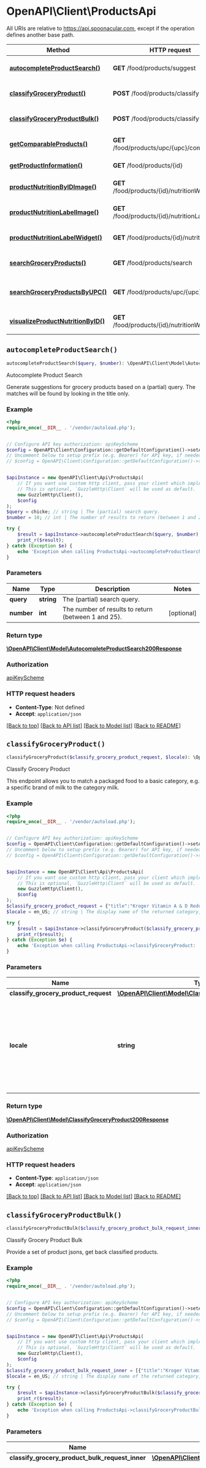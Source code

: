 # OpenAPI\Client\ProductsApi

All URIs are relative to https://api.spoonacular.com, except if the operation defines another base path.

| Method | HTTP request | Description |
| ------------- | ------------- | ------------- |
| [**autocompleteProductSearch()**](ProductsApi.md#autocompleteProductSearch) | **GET** /food/products/suggest | Autocomplete Product Search |
| [**classifyGroceryProduct()**](ProductsApi.md#classifyGroceryProduct) | **POST** /food/products/classify | Classify Grocery Product |
| [**classifyGroceryProductBulk()**](ProductsApi.md#classifyGroceryProductBulk) | **POST** /food/products/classifyBatch | Classify Grocery Product Bulk |
| [**getComparableProducts()**](ProductsApi.md#getComparableProducts) | **GET** /food/products/upc/{upc}/comparable | Get Comparable Products |
| [**getProductInformation()**](ProductsApi.md#getProductInformation) | **GET** /food/products/{id} | Get Product Information |
| [**productNutritionByIDImage()**](ProductsApi.md#productNutritionByIDImage) | **GET** /food/products/{id}/nutritionWidget.png | Product Nutrition by ID Image |
| [**productNutritionLabelImage()**](ProductsApi.md#productNutritionLabelImage) | **GET** /food/products/{id}/nutritionLabel.png | Product Nutrition Label Image |
| [**productNutritionLabelWidget()**](ProductsApi.md#productNutritionLabelWidget) | **GET** /food/products/{id}/nutritionLabel | Product Nutrition Label Widget |
| [**searchGroceryProducts()**](ProductsApi.md#searchGroceryProducts) | **GET** /food/products/search | Search Grocery Products |
| [**searchGroceryProductsByUPC()**](ProductsApi.md#searchGroceryProductsByUPC) | **GET** /food/products/upc/{upc} | Search Grocery Products by UPC |
| [**visualizeProductNutritionByID()**](ProductsApi.md#visualizeProductNutritionByID) | **GET** /food/products/{id}/nutritionWidget | Product Nutrition by ID Widget |


## `autocompleteProductSearch()`

```php
autocompleteProductSearch($query, $number): \OpenAPI\Client\Model\AutocompleteProductSearch200Response
```

Autocomplete Product Search

Generate suggestions for grocery products based on a (partial) query. The matches will be found by looking in the title only.

### Example

```php
<?php
require_once(__DIR__ . '/vendor/autoload.php');


// Configure API key authorization: apiKeyScheme
$config = OpenAPI\Client\Configuration::getDefaultConfiguration()->setApiKey('x-api-key', 'YOUR_API_KEY');
// Uncomment below to setup prefix (e.g. Bearer) for API key, if needed
// $config = OpenAPI\Client\Configuration::getDefaultConfiguration()->setApiKeyPrefix('x-api-key', 'Bearer');


$apiInstance = new OpenAPI\Client\Api\ProductsApi(
    // If you want use custom http client, pass your client which implements `GuzzleHttp\ClientInterface`.
    // This is optional, `GuzzleHttp\Client` will be used as default.
    new GuzzleHttp\Client(),
    $config
);
$query = chicke; // string | The (partial) search query.
$number = 10; // int | The number of results to return (between 1 and 25).

try {
    $result = $apiInstance->autocompleteProductSearch($query, $number);
    print_r($result);
} catch (Exception $e) {
    echo 'Exception when calling ProductsApi->autocompleteProductSearch: ', $e->getMessage(), PHP_EOL;
}
```

### Parameters

| Name | Type | Description  | Notes |
| ------------- | ------------- | ------------- | ------------- |
| **query** | **string**| The (partial) search query. | |
| **number** | **int**| The number of results to return (between 1 and 25). | [optional] |

### Return type

[**\OpenAPI\Client\Model\AutocompleteProductSearch200Response**](../Model/AutocompleteProductSearch200Response.md)

### Authorization

[apiKeyScheme](../../README.md#apiKeyScheme)

### HTTP request headers

- **Content-Type**: Not defined
- **Accept**: `application/json`

[[Back to top]](#) [[Back to API list]](../../README.md#endpoints)
[[Back to Model list]](../../README.md#models)
[[Back to README]](../../README.md)

## `classifyGroceryProduct()`

```php
classifyGroceryProduct($classify_grocery_product_request, $locale): \OpenAPI\Client\Model\ClassifyGroceryProduct200Response
```

Classify Grocery Product

This endpoint allows you to match a packaged food to a basic category, e.g. a specific brand of milk to the category milk.

### Example

```php
<?php
require_once(__DIR__ . '/vendor/autoload.php');


// Configure API key authorization: apiKeyScheme
$config = OpenAPI\Client\Configuration::getDefaultConfiguration()->setApiKey('x-api-key', 'YOUR_API_KEY');
// Uncomment below to setup prefix (e.g. Bearer) for API key, if needed
// $config = OpenAPI\Client\Configuration::getDefaultConfiguration()->setApiKeyPrefix('x-api-key', 'Bearer');


$apiInstance = new OpenAPI\Client\Api\ProductsApi(
    // If you want use custom http client, pass your client which implements `GuzzleHttp\ClientInterface`.
    // This is optional, `GuzzleHttp\Client` will be used as default.
    new GuzzleHttp\Client(),
    $config
);
$classify_grocery_product_request = {"title":"Kroger Vitamin A & D Reduced Fat 2% Milk","upc":"","plu_code":""}; // \OpenAPI\Client\Model\ClassifyGroceryProductRequest
$locale = en_US; // string | The display name of the returned category, supported is en_US (for American English) and en_GB (for British English).

try {
    $result = $apiInstance->classifyGroceryProduct($classify_grocery_product_request, $locale);
    print_r($result);
} catch (Exception $e) {
    echo 'Exception when calling ProductsApi->classifyGroceryProduct: ', $e->getMessage(), PHP_EOL;
}
```

### Parameters

| Name | Type | Description  | Notes |
| ------------- | ------------- | ------------- | ------------- |
| **classify_grocery_product_request** | [**\OpenAPI\Client\Model\ClassifyGroceryProductRequest**](../Model/ClassifyGroceryProductRequest.md)|  | |
| **locale** | **string**| The display name of the returned category, supported is en_US (for American English) and en_GB (for British English). | [optional] |

### Return type

[**\OpenAPI\Client\Model\ClassifyGroceryProduct200Response**](../Model/ClassifyGroceryProduct200Response.md)

### Authorization

[apiKeyScheme](../../README.md#apiKeyScheme)

### HTTP request headers

- **Content-Type**: `application/json`
- **Accept**: `application/json`

[[Back to top]](#) [[Back to API list]](../../README.md#endpoints)
[[Back to Model list]](../../README.md#models)
[[Back to README]](../../README.md)

## `classifyGroceryProductBulk()`

```php
classifyGroceryProductBulk($classify_grocery_product_bulk_request_inner, $locale): \OpenAPI\Client\Model\ClassifyGroceryProductBulk200ResponseInner[]
```

Classify Grocery Product Bulk

Provide a set of product jsons, get back classified products.

### Example

```php
<?php
require_once(__DIR__ . '/vendor/autoload.php');


// Configure API key authorization: apiKeyScheme
$config = OpenAPI\Client\Configuration::getDefaultConfiguration()->setApiKey('x-api-key', 'YOUR_API_KEY');
// Uncomment below to setup prefix (e.g. Bearer) for API key, if needed
// $config = OpenAPI\Client\Configuration::getDefaultConfiguration()->setApiKeyPrefix('x-api-key', 'Bearer');


$apiInstance = new OpenAPI\Client\Api\ProductsApi(
    // If you want use custom http client, pass your client which implements `GuzzleHttp\ClientInterface`.
    // This is optional, `GuzzleHttp\Client` will be used as default.
    new GuzzleHttp\Client(),
    $config
);
$classify_grocery_product_bulk_request_inner = [{"title":"Kroger Vitamin A & D Reduced Fat 2% Milk","upc":"","plu_code":""}]; // \OpenAPI\Client\Model\ClassifyGroceryProductBulkRequestInner[]
$locale = en_US; // string | The display name of the returned category, supported is en_US (for American English) and en_GB (for British English).

try {
    $result = $apiInstance->classifyGroceryProductBulk($classify_grocery_product_bulk_request_inner, $locale);
    print_r($result);
} catch (Exception $e) {
    echo 'Exception when calling ProductsApi->classifyGroceryProductBulk: ', $e->getMessage(), PHP_EOL;
}
```

### Parameters

| Name | Type | Description  | Notes |
| ------------- | ------------- | ------------- | ------------- |
| **classify_grocery_product_bulk_request_inner** | [**\OpenAPI\Client\Model\ClassifyGroceryProductBulkRequestInner[]**](../Model/ClassifyGroceryProductBulkRequestInner.md)|  | |
| **locale** | **string**| The display name of the returned category, supported is en_US (for American English) and en_GB (for British English). | [optional] |

### Return type

[**\OpenAPI\Client\Model\ClassifyGroceryProductBulk200ResponseInner[]**](../Model/ClassifyGroceryProductBulk200ResponseInner.md)

### Authorization

[apiKeyScheme](../../README.md#apiKeyScheme)

### HTTP request headers

- **Content-Type**: `application/json`
- **Accept**: `application/json`

[[Back to top]](#) [[Back to API list]](../../README.md#endpoints)
[[Back to Model list]](../../README.md#models)
[[Back to README]](../../README.md)

## `getComparableProducts()`

```php
getComparableProducts($upc): \OpenAPI\Client\Model\GetComparableProducts200Response
```

Get Comparable Products

Find comparable products to the given one.

### Example

```php
<?php
require_once(__DIR__ . '/vendor/autoload.php');


// Configure API key authorization: apiKeyScheme
$config = OpenAPI\Client\Configuration::getDefaultConfiguration()->setApiKey('x-api-key', 'YOUR_API_KEY');
// Uncomment below to setup prefix (e.g. Bearer) for API key, if needed
// $config = OpenAPI\Client\Configuration::getDefaultConfiguration()->setApiKeyPrefix('x-api-key', 'Bearer');


$apiInstance = new OpenAPI\Client\Api\ProductsApi(
    // If you want use custom http client, pass your client which implements `GuzzleHttp\ClientInterface`.
    // This is optional, `GuzzleHttp\Client` will be used as default.
    new GuzzleHttp\Client(),
    $config
);
$upc = 033698816271; // string | The UPC of the product for which you want to find comparable products.

try {
    $result = $apiInstance->getComparableProducts($upc);
    print_r($result);
} catch (Exception $e) {
    echo 'Exception when calling ProductsApi->getComparableProducts: ', $e->getMessage(), PHP_EOL;
}
```

### Parameters

| Name | Type | Description  | Notes |
| ------------- | ------------- | ------------- | ------------- |
| **upc** | **string**| The UPC of the product for which you want to find comparable products. | |

### Return type

[**\OpenAPI\Client\Model\GetComparableProducts200Response**](../Model/GetComparableProducts200Response.md)

### Authorization

[apiKeyScheme](../../README.md#apiKeyScheme)

### HTTP request headers

- **Content-Type**: Not defined
- **Accept**: `application/json`

[[Back to top]](#) [[Back to API list]](../../README.md#endpoints)
[[Back to Model list]](../../README.md#models)
[[Back to README]](../../README.md)

## `getProductInformation()`

```php
getProductInformation($id): \OpenAPI\Client\Model\ProductInformation
```

Get Product Information

Use a product id to get full information about a product, such as ingredients, nutrition, etc. The nutritional information is per serving.

### Example

```php
<?php
require_once(__DIR__ . '/vendor/autoload.php');


// Configure API key authorization: apiKeyScheme
$config = OpenAPI\Client\Configuration::getDefaultConfiguration()->setApiKey('x-api-key', 'YOUR_API_KEY');
// Uncomment below to setup prefix (e.g. Bearer) for API key, if needed
// $config = OpenAPI\Client\Configuration::getDefaultConfiguration()->setApiKeyPrefix('x-api-key', 'Bearer');


$apiInstance = new OpenAPI\Client\Api\ProductsApi(
    // If you want use custom http client, pass your client which implements `GuzzleHttp\ClientInterface`.
    // This is optional, `GuzzleHttp\Client` will be used as default.
    new GuzzleHttp\Client(),
    $config
);
$id = 22347; // int | The id of the packaged food.

try {
    $result = $apiInstance->getProductInformation($id);
    print_r($result);
} catch (Exception $e) {
    echo 'Exception when calling ProductsApi->getProductInformation: ', $e->getMessage(), PHP_EOL;
}
```

### Parameters

| Name | Type | Description  | Notes |
| ------------- | ------------- | ------------- | ------------- |
| **id** | **int**| The id of the packaged food. | |

### Return type

[**\OpenAPI\Client\Model\ProductInformation**](../Model/ProductInformation.md)

### Authorization

[apiKeyScheme](../../README.md#apiKeyScheme)

### HTTP request headers

- **Content-Type**: Not defined
- **Accept**: `application/json`

[[Back to top]](#) [[Back to API list]](../../README.md#endpoints)
[[Back to Model list]](../../README.md#models)
[[Back to README]](../../README.md)

## `productNutritionByIDImage()`

```php
productNutritionByIDImage($id): \SplFileObject
```

Product Nutrition by ID Image

Visualize a product's nutritional information as an image.

### Example

```php
<?php
require_once(__DIR__ . '/vendor/autoload.php');


// Configure API key authorization: apiKeyScheme
$config = OpenAPI\Client\Configuration::getDefaultConfiguration()->setApiKey('x-api-key', 'YOUR_API_KEY');
// Uncomment below to setup prefix (e.g. Bearer) for API key, if needed
// $config = OpenAPI\Client\Configuration::getDefaultConfiguration()->setApiKeyPrefix('x-api-key', 'Bearer');


$apiInstance = new OpenAPI\Client\Api\ProductsApi(
    // If you want use custom http client, pass your client which implements `GuzzleHttp\ClientInterface`.
    // This is optional, `GuzzleHttp\Client` will be used as default.
    new GuzzleHttp\Client(),
    $config
);
$id = 7657; // int | The id of the product.

try {
    $result = $apiInstance->productNutritionByIDImage($id);
    print_r($result);
} catch (Exception $e) {
    echo 'Exception when calling ProductsApi->productNutritionByIDImage: ', $e->getMessage(), PHP_EOL;
}
```

### Parameters

| Name | Type | Description  | Notes |
| ------------- | ------------- | ------------- | ------------- |
| **id** | **int**| The id of the product. | |

### Return type

**\SplFileObject**

### Authorization

[apiKeyScheme](../../README.md#apiKeyScheme)

### HTTP request headers

- **Content-Type**: Not defined
- **Accept**: `image/png`

[[Back to top]](#) [[Back to API list]](../../README.md#endpoints)
[[Back to Model list]](../../README.md#models)
[[Back to README]](../../README.md)

## `productNutritionLabelImage()`

```php
productNutritionLabelImage($id, $show_optional_nutrients, $show_zero_values, $show_ingredients): \SplFileObject
```

Product Nutrition Label Image

Get a product's nutrition label as an image.

### Example

```php
<?php
require_once(__DIR__ . '/vendor/autoload.php');


// Configure API key authorization: apiKeyScheme
$config = OpenAPI\Client\Configuration::getDefaultConfiguration()->setApiKey('x-api-key', 'YOUR_API_KEY');
// Uncomment below to setup prefix (e.g. Bearer) for API key, if needed
// $config = OpenAPI\Client\Configuration::getDefaultConfiguration()->setApiKeyPrefix('x-api-key', 'Bearer');


$apiInstance = new OpenAPI\Client\Api\ProductsApi(
    // If you want use custom http client, pass your client which implements `GuzzleHttp\ClientInterface`.
    // This is optional, `GuzzleHttp\Client` will be used as default.
    new GuzzleHttp\Client(),
    $config
);
$id = 22347; // int | The product id.
$show_optional_nutrients = false; // bool | Whether to show optional nutrients.
$show_zero_values = false; // bool | Whether to show zero values.
$show_ingredients = false; // bool | Whether to show a list of ingredients.

try {
    $result = $apiInstance->productNutritionLabelImage($id, $show_optional_nutrients, $show_zero_values, $show_ingredients);
    print_r($result);
} catch (Exception $e) {
    echo 'Exception when calling ProductsApi->productNutritionLabelImage: ', $e->getMessage(), PHP_EOL;
}
```

### Parameters

| Name | Type | Description  | Notes |
| ------------- | ------------- | ------------- | ------------- |
| **id** | **int**| The product id. | |
| **show_optional_nutrients** | **bool**| Whether to show optional nutrients. | [optional] |
| **show_zero_values** | **bool**| Whether to show zero values. | [optional] |
| **show_ingredients** | **bool**| Whether to show a list of ingredients. | [optional] |

### Return type

**\SplFileObject**

### Authorization

[apiKeyScheme](../../README.md#apiKeyScheme)

### HTTP request headers

- **Content-Type**: Not defined
- **Accept**: `image/png`

[[Back to top]](#) [[Back to API list]](../../README.md#endpoints)
[[Back to Model list]](../../README.md#models)
[[Back to README]](../../README.md)

## `productNutritionLabelWidget()`

```php
productNutritionLabelWidget($id, $default_css, $show_optional_nutrients, $show_zero_values, $show_ingredients): string
```

Product Nutrition Label Widget

Get a product's nutrition label as an HTML widget.

### Example

```php
<?php
require_once(__DIR__ . '/vendor/autoload.php');


// Configure API key authorization: apiKeyScheme
$config = OpenAPI\Client\Configuration::getDefaultConfiguration()->setApiKey('x-api-key', 'YOUR_API_KEY');
// Uncomment below to setup prefix (e.g. Bearer) for API key, if needed
// $config = OpenAPI\Client\Configuration::getDefaultConfiguration()->setApiKeyPrefix('x-api-key', 'Bearer');


$apiInstance = new OpenAPI\Client\Api\ProductsApi(
    // If you want use custom http client, pass your client which implements `GuzzleHttp\ClientInterface`.
    // This is optional, `GuzzleHttp\Client` will be used as default.
    new GuzzleHttp\Client(),
    $config
);
$id = 22347; // int | The product id.
$default_css = false; // bool | Whether the default CSS should be added to the response.
$show_optional_nutrients = false; // bool | Whether to show optional nutrients.
$show_zero_values = false; // bool | Whether to show zero values.
$show_ingredients = false; // bool | Whether to show a list of ingredients.

try {
    $result = $apiInstance->productNutritionLabelWidget($id, $default_css, $show_optional_nutrients, $show_zero_values, $show_ingredients);
    print_r($result);
} catch (Exception $e) {
    echo 'Exception when calling ProductsApi->productNutritionLabelWidget: ', $e->getMessage(), PHP_EOL;
}
```

### Parameters

| Name | Type | Description  | Notes |
| ------------- | ------------- | ------------- | ------------- |
| **id** | **int**| The product id. | |
| **default_css** | **bool**| Whether the default CSS should be added to the response. | [optional] [default to true] |
| **show_optional_nutrients** | **bool**| Whether to show optional nutrients. | [optional] |
| **show_zero_values** | **bool**| Whether to show zero values. | [optional] |
| **show_ingredients** | **bool**| Whether to show a list of ingredients. | [optional] |

### Return type

**string**

### Authorization

[apiKeyScheme](../../README.md#apiKeyScheme)

### HTTP request headers

- **Content-Type**: Not defined
- **Accept**: `text/html`

[[Back to top]](#) [[Back to API list]](../../README.md#endpoints)
[[Back to Model list]](../../README.md#models)
[[Back to README]](../../README.md)

## `searchGroceryProducts()`

```php
searchGroceryProducts($query, $min_calories, $max_calories, $min_carbs, $max_carbs, $min_protein, $max_protein, $min_fat, $max_fat, $add_product_information, $offset, $number): \OpenAPI\Client\Model\SearchGroceryProducts200Response
```

Search Grocery Products

Search packaged food products, such as frozen pizza or Greek yogurt.

### Example

```php
<?php
require_once(__DIR__ . '/vendor/autoload.php');


// Configure API key authorization: apiKeyScheme
$config = OpenAPI\Client\Configuration::getDefaultConfiguration()->setApiKey('x-api-key', 'YOUR_API_KEY');
// Uncomment below to setup prefix (e.g. Bearer) for API key, if needed
// $config = OpenAPI\Client\Configuration::getDefaultConfiguration()->setApiKeyPrefix('x-api-key', 'Bearer');


$apiInstance = new OpenAPI\Client\Api\ProductsApi(
    // If you want use custom http client, pass your client which implements `GuzzleHttp\ClientInterface`.
    // This is optional, `GuzzleHttp\Client` will be used as default.
    new GuzzleHttp\Client(),
    $config
);
$query = burger; // string | The (natural language) search query.
$min_calories = 50; // float | The minimum amount of calories the product must have.
$max_calories = 800; // float | The maximum amount of calories the product can have.
$min_carbs = 10; // float | The minimum amount of carbohydrates in grams the product must have.
$max_carbs = 100; // float | The maximum amount of carbohydrates in grams the product can have.
$min_protein = 10; // float | The minimum amount of protein in grams the product must have.
$max_protein = 100; // float | The maximum amount of protein in grams the product can have.
$min_fat = 1; // float | The minimum amount of fat in grams the product must have.
$max_fat = 100; // float | The maximum amount of fat in grams the product can have.
$add_product_information = true; // bool | If set to true, you get more information about the products returned.
$offset = 56; // int | The number of results to skip (between 0 and 900).
$number = 10; // int | The maximum number of items to return (between 1 and 100). Defaults to 10.

try {
    $result = $apiInstance->searchGroceryProducts($query, $min_calories, $max_calories, $min_carbs, $max_carbs, $min_protein, $max_protein, $min_fat, $max_fat, $add_product_information, $offset, $number);
    print_r($result);
} catch (Exception $e) {
    echo 'Exception when calling ProductsApi->searchGroceryProducts: ', $e->getMessage(), PHP_EOL;
}
```

### Parameters

| Name | Type | Description  | Notes |
| ------------- | ------------- | ------------- | ------------- |
| **query** | **string**| The (natural language) search query. | |
| **min_calories** | **float**| The minimum amount of calories the product must have. | [optional] |
| **max_calories** | **float**| The maximum amount of calories the product can have. | [optional] |
| **min_carbs** | **float**| The minimum amount of carbohydrates in grams the product must have. | [optional] |
| **max_carbs** | **float**| The maximum amount of carbohydrates in grams the product can have. | [optional] |
| **min_protein** | **float**| The minimum amount of protein in grams the product must have. | [optional] |
| **max_protein** | **float**| The maximum amount of protein in grams the product can have. | [optional] |
| **min_fat** | **float**| The minimum amount of fat in grams the product must have. | [optional] |
| **max_fat** | **float**| The maximum amount of fat in grams the product can have. | [optional] |
| **add_product_information** | **bool**| If set to true, you get more information about the products returned. | [optional] |
| **offset** | **int**| The number of results to skip (between 0 and 900). | [optional] |
| **number** | **int**| The maximum number of items to return (between 1 and 100). Defaults to 10. | [optional] [default to 10] |

### Return type

[**\OpenAPI\Client\Model\SearchGroceryProducts200Response**](../Model/SearchGroceryProducts200Response.md)

### Authorization

[apiKeyScheme](../../README.md#apiKeyScheme)

### HTTP request headers

- **Content-Type**: Not defined
- **Accept**: `application/json`

[[Back to top]](#) [[Back to API list]](../../README.md#endpoints)
[[Back to Model list]](../../README.md#models)
[[Back to README]](../../README.md)

## `searchGroceryProductsByUPC()`

```php
searchGroceryProductsByUPC($upc): \OpenAPI\Client\Model\SearchGroceryProductsByUPC200Response
```

Search Grocery Products by UPC

Get information about a packaged food using its UPC.

### Example

```php
<?php
require_once(__DIR__ . '/vendor/autoload.php');


// Configure API key authorization: apiKeyScheme
$config = OpenAPI\Client\Configuration::getDefaultConfiguration()->setApiKey('x-api-key', 'YOUR_API_KEY');
// Uncomment below to setup prefix (e.g. Bearer) for API key, if needed
// $config = OpenAPI\Client\Configuration::getDefaultConfiguration()->setApiKeyPrefix('x-api-key', 'Bearer');


$apiInstance = new OpenAPI\Client\Api\ProductsApi(
    // If you want use custom http client, pass your client which implements `GuzzleHttp\ClientInterface`.
    // This is optional, `GuzzleHttp\Client` will be used as default.
    new GuzzleHttp\Client(),
    $config
);
$upc = 041631000564; // string | The product's UPC.

try {
    $result = $apiInstance->searchGroceryProductsByUPC($upc);
    print_r($result);
} catch (Exception $e) {
    echo 'Exception when calling ProductsApi->searchGroceryProductsByUPC: ', $e->getMessage(), PHP_EOL;
}
```

### Parameters

| Name | Type | Description  | Notes |
| ------------- | ------------- | ------------- | ------------- |
| **upc** | **string**| The product&#39;s UPC. | |

### Return type

[**\OpenAPI\Client\Model\SearchGroceryProductsByUPC200Response**](../Model/SearchGroceryProductsByUPC200Response.md)

### Authorization

[apiKeyScheme](../../README.md#apiKeyScheme)

### HTTP request headers

- **Content-Type**: Not defined
- **Accept**: `application/json`

[[Back to top]](#) [[Back to API list]](../../README.md#endpoints)
[[Back to Model list]](../../README.md#models)
[[Back to README]](../../README.md)

## `visualizeProductNutritionByID()`

```php
visualizeProductNutritionByID($id, $default_css): string
```

Product Nutrition by ID Widget

Visualize a product's nutritional information as HTML including CSS.

### Example

```php
<?php
require_once(__DIR__ . '/vendor/autoload.php');


// Configure API key authorization: apiKeyScheme
$config = OpenAPI\Client\Configuration::getDefaultConfiguration()->setApiKey('x-api-key', 'YOUR_API_KEY');
// Uncomment below to setup prefix (e.g. Bearer) for API key, if needed
// $config = OpenAPI\Client\Configuration::getDefaultConfiguration()->setApiKeyPrefix('x-api-key', 'Bearer');


$apiInstance = new OpenAPI\Client\Api\ProductsApi(
    // If you want use custom http client, pass your client which implements `GuzzleHttp\ClientInterface`.
    // This is optional, `GuzzleHttp\Client` will be used as default.
    new GuzzleHttp\Client(),
    $config
);
$id = 7657; // int | The id of the product.
$default_css = false; // bool | Whether the default CSS should be added to the response.

try {
    $result = $apiInstance->visualizeProductNutritionByID($id, $default_css);
    print_r($result);
} catch (Exception $e) {
    echo 'Exception when calling ProductsApi->visualizeProductNutritionByID: ', $e->getMessage(), PHP_EOL;
}
```

### Parameters

| Name | Type | Description  | Notes |
| ------------- | ------------- | ------------- | ------------- |
| **id** | **int**| The id of the product. | |
| **default_css** | **bool**| Whether the default CSS should be added to the response. | [optional] [default to true] |

### Return type

**string**

### Authorization

[apiKeyScheme](../../README.md#apiKeyScheme)

### HTTP request headers

- **Content-Type**: Not defined
- **Accept**: `text/html`

[[Back to top]](#) [[Back to API list]](../../README.md#endpoints)
[[Back to Model list]](../../README.md#models)
[[Back to README]](../../README.md)
